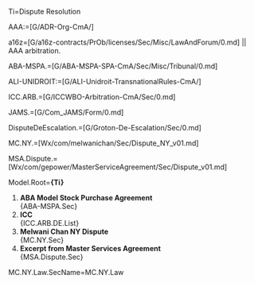 Ti=Dispute Resolution

AAA:=[G/ADR-Org-CmA/]

a16z=[G/a16z-contracts/PrOb/licenses/Sec/Misc/LawAndForum/0.md] || AAA arbitration.

ABA-MSPA.=[G/ABA-MSPA-SPA-CmA/Sec/Misc/Tribunal/0.md]

ALI-UNIDROIT:=[G/ALI-Unidroit-TransnationalRules-CmA/]

ICC.ARB.=[G/ICCWBO-Arbitration-CmA/Sec/0.md]

JAMS.=[G/Com_JAMS/Form/0.md]

DisputeDeEscalation.=[G/Groton-De-Escalation/Sec/0.md]

MC.NY.=[Wx/com/melwanichan/Sec/Dispute_NY_v01.md]

MSA.Dispute.=[Wx/com/gepower/MasterServiceAgreement/Sec/Dispute_v01.md]

Model.Root=<b>{Ti}</b><ol><li><b>ABA Model Stock Purchase Agreement</b><br>{ABA-MSPA.Sec}<li><b>ICC</b><br>{ICC.ARB.DE.List}<li><b>Melwani Chan NY Dispute</b><br>{MC.NY.Sec}<li><b>Excerpt from Master Services Agreement</b><br>{MSA.Dispute.Sec}</ol>

MC.NY.Law.SecName=MC.NY.Law